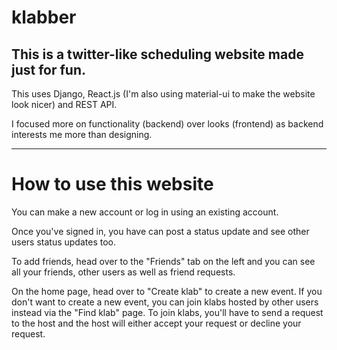 # klabber
This is a twitter-like scheduling website made just for fun.
----
This uses Django, React.js (I'm also using material-ui to make the website look nicer) and REST API.


I focused more on functionality (backend) over looks (frontend) as backend interests me more than designing.

----
# How to use this website

You can make a new account or log in using an existing account.

Once you've signed in, you have can post a status update and see other users status updates too.

To add friends, head over to the "Friends" tab on the left and you can see all your friends, other users as well as friend requests.

On the home page, head over to "Create klab" to create a new event. If you don't want to create a new event, you can join klabs hosted by other users instead via the "Find klab" page. To join klabs, you'll have to send a request to the host and the host will either accept your request or decline your request.
